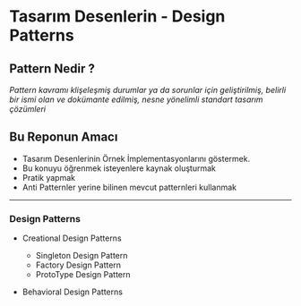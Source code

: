 # Tasarım Desenlerin - Design Patterns

## Pattern Nedir ?
*Pattern kavramı klişeleşmiş durumlar ya da sorunlar için geliştirilmiş, belirli bir ismi olan ve dokümante edilmiş,
nesne yönelimli standart tasarım çözümleri*

## Bu Reponun Amacı
- Tasarım Desenlerinin Örnek İmplementasyonlarını göstermek. 
- Bu konuyu öğrenmek isteyenlere kaynak oluşturmak
- Pratik yapmak
- Anti Patternler yerine bilinen mevcut patternleri  kullanmak

------------------------------------------

### Design Patterns
- Creational Design Patterns
    * Singleton Design Pattern
    * Factory Design Pattern
    * ProtoType Design Pattern
    
- Behavioral Design Patterns
